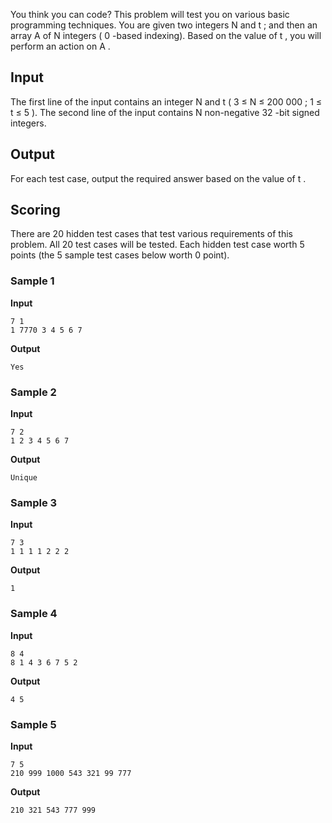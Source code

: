 You think you can code? This problem will test you on various basic programming
techniques. You are given two integers N and t ; and then an array A of N integers ( 0 -based indexing). Based on the value of t ,
you will perform an action on A .

## Input
The first line of the input contains an integer N and t ( 3
≤ N ≤ 200 000 ; 1
≤ t ≤ 5 ). The second line of the input contains N non-negative 32 -bit signed integers.

## Output
For each test case, output the required answer based on the
value of t .

## Scoring
There are 20 hidden
test cases that test various requirements of this problem. All 20 test cases will
be tested. Each hidden test case worth 5 points (the 5 sample test cases below worth 0 point).

### Sample 1
**Input**
```text
7 1
1 7770 3 4 5 6 7
```
**Output**
```text
Yes
```

### Sample 2
**Input**
```text
7 2
1 2 3 4 5 6 7
```
**Output**
```text
Unique
```

### Sample 3
**Input**
```text
7 3
1 1 1 1 2 2 2
```
**Output**
```text
1
```

### Sample 4
**Input**
```text
8 4
8 1 4 3 6 7 5 2
```
**Output**
```text
4 5
```

### Sample 5
**Input**
```text
7 5
210 999 1000 543 321 99 777
```
**Output**
```text
210 321 543 777 999
```
